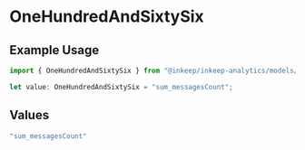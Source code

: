 # OneHundredAndSixtySix

## Example Usage

```typescript
import { OneHundredAndSixtySix } from "@inkeep/inkeep-analytics/models/operations";

let value: OneHundredAndSixtySix = "sum_messagesCount";
```

## Values

```typescript
"sum_messagesCount"
```